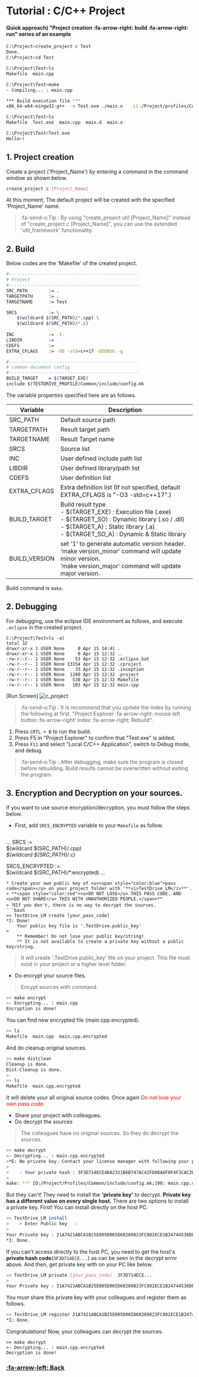 # Tutorial : C/C++ Project

#### Quick approach) "Project creation :fa-arrow-right: build :fa-arrow-right: run" series of an example
```bash
C:\Project>create_project c Test
Done.
C:\Project>cd Test

C:\Project\Test>ls
Makefile  main.cpp

C:\Project\Test>make
- Compiling... : main.cpp

*** Build execution file ***
x86_64-w64-mingw32-g++  -o Test.exe ./main.o   -LC:/Project/profiles/Common/lib -LC:/Project/TestDrive/bin/msys64/usr/lib -lstdc++ -lpthread -lm

C:\Project\Test>ls
Makefile  Test.exe  main.cpp  main.d  main.o

C:\Project\Test>Test.exe
Hello~!
```

## 1. Project creation
Create a project ('Project_Name') by entering a command in the command window as shown below.
```bash
create_project c [Project_Name]
```
At this moment, The default project will be created with the specified 'Project_Name' name.
> :fa-send-o:Tip : By using "create_project util [Project_Name]" instead of "create_project c [Project_Name]", you can use the extended 'util_framework' functionality.

## 2. Build
Below codes are the 'Makefile' of the created project.
```bash
#-------------------------------------------------
# Project
#-------------------------------------------------
SRC_PATH        := .
TARGETPATH      := .
TARGETNAME      := Test

SRCS            := \
	$(wildcard $(SRC_PATH)/*.cpp) \
	$(wildcard $(SRC_PATH)/*.c)
	
INC             := -I.
LIBDIR          :=
CDEFS           :=
EXTRA_CFLAGS    := -O0 -std=c++17 -DDEBUG -g

#-------------------------------------------------
# common document config
#-------------------------------------------------
BUILD_TARGET    = $(TARGET_EXE)
include $(TESTDRIVE_PROFILE)Common/include/config.mk
```
The variable properties specified here are as follows.

| Variable | Description |
| ------------ | ------------ |
| SRC_PATH  | Default source path |
| TARGETPATH  | Result target path |
| TARGETNAME  | Result Target name |
| SRCS | Source list |
| INC | User defined include path list  |
| LIBDIR | User defined library/path list |
| CDEFS | User definition list |
| EXTRA_CFLAGS | Extra definition list (If not specified, default EXTRA_CFLAGS is "-O3 -std=c++17".)  |
| BUILD_TARGET | Build result type<br>- $(TARGET_EXE) : Execution file (.exe)<br>- $(TARGET_SO) : Dynamic library (.so / .dll)<br>- $(TARGET_A) : Static library (.a)<br>- $(TARGET_SO_A) : Dynamic & Static library |
| BUILD_VERSION | set '1' to generate automatic version header.<br>'make version_minor' command will update minor version.<br>'make version_major' command will update major version.  |

Build command is `make`.

## 2. Debugging
For debugging, use the eclipse IDE environment as follows, and execute `.eclipse` in the created project.
```dos
C:\Project\Test>ls -al
total 32
drwxr-xr-x 1 USER None     0 Apr 15 14:41 .
drwxr-xr-x 1 USER None     0 Apr 15 12:32 ..
-rw-r--r-- 1 USER None    53 Apr 15 12:32 .eclipse.bat
-rw-r--r-- 1 USER None 13154 Apr 15 12:32 .cproject
-rw-r--r-- 1 USER None    33 Apr 15 12:32 .inception
-rw-r--r-- 1 USER None  1280 Apr 15 12:32 .project
-rw-r--r-- 1 USER None   530 Apr 15 12:32 Makefile
-rw-r--r-- 1 USER None   103 Apr 15 12:32 main.cpp
```
[Run Screen] 
![c_project](img/project_c.jpg)

> :fa-send-o:Tip : It is recommend that you update the index by running the following at first. "Project Explorer :fa-arrow-right: mouse left button :fa-arrow-right: index :fa-arrow-right: Rebuild".

1) Press `CRTL + B` to run the build.
2) Press F5 in "Project Explorer" to confirm that "Test.exe" is added.
3) Press `F11` and select "Local C/C++ Application", switch to Debug mode, and debug.

> :fa-send-o:Tip : After debugging, make sure the program is closed before rebuilding.
 Build results cannot be overwritten without exiting the program.

## 3. Encryption and Decryption on your sources.

If you want to use source encryption/decryption, you must follow the steps below.
* First, add ```SRCS_ENCRYPTED``` variable to your ```Makefile``` as follow.
>```makefile
...
SRCS			:= \
	$(wildcard $(SRC_PATH)/*.cpp) \
	$(wildcard $(SRC_PATH)/*.c)
>
SRCS_ENCRYPTED	:= \
	$(wildcard $(SRC_PATH)/*.encrypted)
...
```
* Create your own public key of <u><span style="color:blue">pass code</span></u> on your project folder with '**<i>TestDrive_LM</i>**'.
> **<span style="color:red"><u>DO NOT LOSE</u> THIS PASS CODE. AND <u>DO NOT SHARE</u> THIS WITH UNAUTHORIZED PEOPLE.</span>**
> 게If you don't, there is no way to decrypt the sources.
```bash
>> TestDrive_LM create [your_pass_code]
*I: Done!
    Your public key file is '.TestDrive.public_key'
>
    ** Remember! Do not lose your public key/string!
    ** It is not available to create a private key without a public key/string.
```
> It will create '.TestDrive.public_key' file on your project.
> This file must exist in your project or a higher level folder.
* Do encrypt your source files.
> Encypt sources with command.
```bash
>> make encrypt
>- Encrypting... : main.cpp
Encryption is done!
```
You can find new encrypted file (main.cpp.encrypted).
```bash
>> ls
Makefile  main.cpp  main.cpp.encrypted
```
And do cleanup original sources.
```bash
>> make distclean
Cleanup is done.
Dist-Cleanup is done.
>
>> ls
Makefile  main.cpp.encrypted
```
It will delete your all original source codes. Once again <span style="color:red">Do not lose your own pass code</span>.
* Share your project with colleagues.
* Do decrypt the sources
> The colleagues have no original sources.
> So they do decrypt the sources.
```bash
>> make decrypt
>- Decrypting... : main.cpp.encrypted
>*E: No private key. Contact your license manager with following your private hash code.
>
>    - Your private hash : 3F3D714ECE4DA2321B6B747AC42FD08A6F0F4F3CAC2DA7AA59A77483963DE6A3DCDFABA1542D8E8974C2696188B5AF7389088F1FA68CBD60EAC1AFFC901C31D6
>
make: *** [D:/Project/Profiles/Common/include/config.mk;198: main.cpp.decrypted] Error 1
```
But they can't!
They need to install the **'private key'** to decrypt. __Private key has a different value on every single host.__ 
There are two options to install a private key.
First! You can install directly on the host PC.
```bash
>> TestDrive_LM install
>    > Enter Public key   :
>
Your Private key : 21A7421ABCA1B25E005D065D60289823FC082ECE1B24744536DF48EB54CA4CBA
*I: Done.
```
If you can't access directly to the host PC, you need to get the host's **private hash code**(```3F3D714ECE...```) as can be seen in the decrypt error above.
And then, get private key with on your PC like below.
```bash
>> TestDrive_LM private [your_pass_code]  3F3D714ECE...
>
Your Private key : 21A7421ABCA1B25E005D065D60289823FC082ECE1B24744536DF48EB54CA4CBA
```
You must share this private key with your colleagues and register them as follows.
```bash
>> TestDrive_LM register 21A7421ABCA1B25E005D065D60289823FC082ECE1B24744536DF48EB54CA4CBA
*I: Done.
```
Congratulations! Now, your colleagues can decrypt the sources.
```
>> make decrypt
>- Decrypting... : main.cpp.encrypted
Decryption is done!
```

### [:fa-arrow-left: Back](?top.md)
